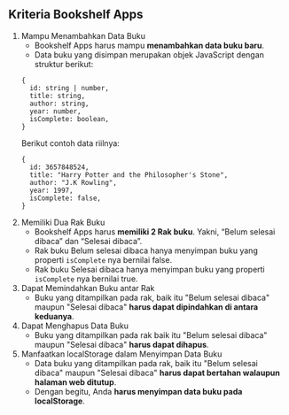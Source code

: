 ## Kriteria Bookshelf Apps
1.  Mampu Menambahkan Data Buku
    * Bookshelf Apps harus mampu **menambahkan data buku baru**.
    * Data buku yang disimpan merupakan objek JavaScript dengan struktur berikut:
    ```
    {
      id: string | number,
      title: string,
      author: string,
      year: number,
      isComplete: boolean,
    }
    ```
    Berikut contoh data riilnya:
    ```
    {
      id: 3657848524,
      title: "Harry Potter and the Philosopher's Stone",
      author: "J.K Rowling",
      year: 1997,
      isComplete: false,
    }
    ```
2.  Memiliki Dua Rak Buku
    * Bookshelf Apps harus **memiliki 2 Rak buku**. Yakni, “Belum selesai dibaca” dan “Selesai dibaca”.
    * Rak buku Belum selesai dibaca hanya menyimpan buku yang properti `isComplete` nya bernilai false.
    * Rak buku Selesai dibaca hanya menyimpan buku yang properti `isComplete` nya bernilai true.
3.  Dapat Memindahkan Buku antar Rak
    * Buku yang ditampilkan pada rak, baik itu "Belum selesai dibaca" maupun "Selesai dibaca" **harus dapat dipindahkan di antara keduanya**.
4.  Dapat Menghapus Data Buku
    * Buku yang ditampilkan pada rak baik itu "Belum selesai dibaca" maupun "Selesai dibaca" **harus dapat dihapus**.
5.  Manfaatkan localStorage dalam Menyimpan Data Buku
    * Data buku yang ditampilkan pada rak, baik itu "Belum selesai dibaca" maupun "Selesai dibaca" **harus dapat bertahan walaupun halaman web ditutup**.
    * Dengan begitu, Anda **harus menyimpan data buku pada localStorage**.

